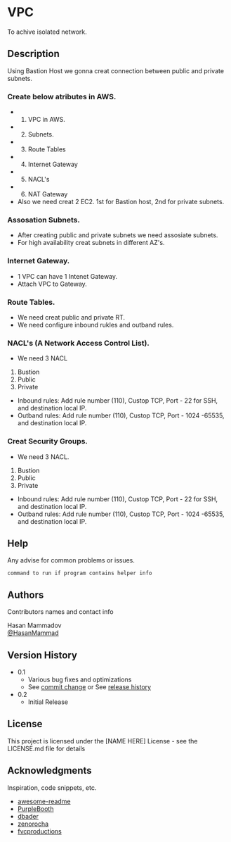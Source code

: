 # VPC

To achive isolated network.

## Description

Using Bastion Host we gonna creat connection between public and private subnets.

### Create below atributes in AWS.

* 1.  VPC in AWS.
* 2.  Subnets.
* 3.  Route Tables
* 4.  Internet Gateway
* 5. NACL's
* 6. NAT Gateway
*  Also we need creat 2 EC2. 1st for Bastion host, 2nd for private subnets.

### Assosation Subnets.

* After creating public and private subnets we need assosiate subnets.
* For high availability creat subnets in different AZ's.
### Internet Gateway.

* 1 VPC can have 1 Intenet Gateway. 
* Attach VPC to Gateway.

### Route Tables.

* We need creat public and private RT. 
* We need configure inbound rukles and outband rules. 

### NACL's (A Network Access Control List).

* We need 3 NACL
1. Bustion
2. Public
3. Private 
* Inbound rules:
  Add rule number (110), Custop TCP, Port - 22 for SSH, and destination local IP. 
* Outband rules:
  Add rule number (110), Custop TCP, Port - 1024 -65535, and destination local IP. 

### Creat Security Groups.

* We need 3 NACL.
1. Bustion
2. Public
3. Private 
* Inbound rules:
  Add rule number (110), Custop TCP, Port - 22 for SSH, and destination local IP. 
* Outband rules:
  Add rule number (110), Custop TCP, Port - 1024 -65535, and destination local IP. 
## Help

Any advise for common problems or issues.
```
command to run if program contains helper info
```

## Authors

Contributors names and contact info

 Hasan Mammadov  
[@HasanMammad](https://www.linkedin.com/in/hasan-mamedoff-073a30212/)

## Version History

* 0.1
    * Various bug fixes and optimizations
    * See [commit change]() or See [release history]()
* 0.2
    * Initial Release

## License

This project is licensed under the [NAME HERE] License - see the LICENSE.md file for details

## Acknowledgments

Inspiration, code snippets, etc.
* [awesome-readme](https://github.com/matiassingers/awesome-readme)
* [PurpleBooth](https://gist.github.com/PurpleBooth/109311bb0361f32d87a2)
* [dbader](https://github.com/dbader/readme-template)
* [zenorocha](https://gist.github.com/zenorocha/4526327)
* [fvcproductions](https://gist.github.com/fvcproductions/1bfc2d4aecb01a834b46)
